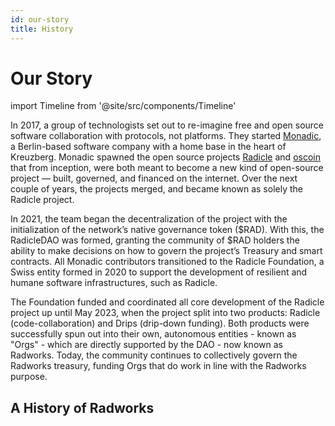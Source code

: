 ```yaml
---
id: our-story
title: History
---
```


# Our Story
import Timeline from '@site/src/components/Timeline'

In 2017, a group of technologists set out to re-imagine free and open source software collaboration with protocols, not platforms. They started [Monadic](https://web.archive.org/web/20210316075436/http://monadic.xyz/), a Berlin-based software company with a home base in the heart of Kreuzberg. Monadic spawned the open source projects [Radicle](https://web.archive.org/web/20191220202701/http://www.radicle.xyz/) and [oscoin](http://oscoin.io/) that from inception, were both meant to become a new kind of open-source project — built, governed, and financed on the internet. Over the next couple of years, the projects merged, and became known as solely the Radicle project.

In 2021, the team began the decentralization of the project with the initialization of the network’s native governance token ($RAD). With this, the RadicleDAO was formed, granting the community of $RAD holders the ability to make decisions on how to govern the project’s Treasury and smart contracts. All Monadic contributors transitioned to the Radicle Foundation, a Swiss entity formed in 2020 to support the development of resilient and humane software infrastructures, such as Radicle. 

The Foundation funded and coordinated all core development of the Radicle project up until May 2023, when the project split into two products: Radicle (code-collaboration) and Drips (drip-down funding). Both products were successfully spun out into their own, autonomous entities - known as "Orgs" - which are directly supported by the DAO - now known as Radworks. Today, the community continues to collectively govern the Radworks treasury, funding Orgs that do work in line with the Radworks purpose.

## A History of Radworks

<Timeline
  date="September, 2017"
  title="The [oscoin manifesto](https://web.archive.org/web/20170912030149/http://oscoin.io/) goes live"
  desc="The initial mission & vision of the project are released out in the wild."
/>

<Timeline
  date="December, 2017"
  title="Monadic GmbH is born"
  desc="The Berlin-based, venture-backed entity that supported the early stages of the project."
/>

<Timeline
  date="September, 2018"
  title="[Radicle](https://web.archive.org/web/20180914083434/http://radicle.xyz/), a language for peer-to-peer collaboration, is created"
  desc="A language developed to be the basis of [open source coin](https://web.archive.org/web/20180914083434/http://oscoin.io/)."
/>

<Timeline
  date="February, 2019"
  title="Radicle (code collab) [launches in alpha](https://web.archive.org/web/20190314142514/http://www.radicle.xyz/)"
  desc="The initial version of the code collaboration platform that was built on IPFS."
/>

<Timeline
  date="March, 2019"
  title="[Oscoin whitepaper](https://github.com/oscoin/whitepaper) is released"
  desc="The whitepaper formally defined the oscoin protocol and network."
/>

<Timeline
  date="June, 2020"
  title="Radicle Foundation is established"
  desc="A Swiss Foundation that acts as Radworks’ trusted real-world entity that stewards the progressively decentralization of the project."
/>

<Timeline
  date="August, 2020"
  title="Oscoin merges under the Radicle brand"
  desc="The project combines a dual-market vision - decentralized code collab & funding for open source - under one roof."
/>

<Timeline
  date="December, 2020"
  title="[Radicle Upstream](https://twitter.com/radicle/status/1333403629961797635?s=20) is released in beta"
  desc="A desktop application built on Radicle."
/>

<Timeline
  date="February, 2021"
  title="[$RAD launches](https://radicle.mirror.xyz/CgcHpSXUlPvwMVaUVVaJ7r8bIJI2BOKOytaI9-nO9oY)"
  desc="With this, the RadicleDAO is established and [v1 of the Radicle Governance Process](https://radicle.community/t/archive-radicle-governance-process/526/6) is released."
/>

<Timeline
  date="July, 2021"
  title="Contributors transition to the Radicle Foundation, Monadic is dissolved"
  desc="All core contributors who were previously employed via Monadic began contracting with the Radicle Foundation."
/>

<Timeline
  date="January, 2022"
  title="The [Drips Project](https://www.drips.network/) is born"
  desc="A decentralized, token streaming tool-kit that allows anyone to generate ongoing support using subscriptions and NFT memberships."
/>

<Timeline
  date="January, 2022"
  title="The DAO funds the [Radicle Grants Program](https://github.com/radicle-dev/radicle-grants)"
  desc="With the passing of the [Radicle Grants Wave 1 proposal](https://boardroom.io/radworks/proposal/cHJvcG9zYWw6cmFkaWNsZTpvbmNoYWluOjU=), the Grants Program started to find, fund, and guide research and development of any projects within the Radicle ecosystem."
/>

<Timeline
  date="February, 2022"
  title="Radicle launches [a web client](https://twitter.com/radicle/status/1497209699959250948)"
  desc="The Radicle network moves to the web, with a CLI and complementing web interface."
/>

<Timeline
  date="March, 2022"
  title="[Ecosystem Growth Fund](https://boardroom.io/radworks/proposal/cHJvcG9zYWw6cmFkaWNsZTpvbmNoYWluOjc=) proposal passes"
  desc="The Radicle Ecosystem Growth Fund (EGF) was set up to fund initiatives that drive awareness, engagement, and adoption of the Radicle stack."
/>

<Timeline
  date="April, 2022"
  title="The project begins its [“transition to the DAO”](https://community.radworks.org/t/the-next-phase-of-the-radicledao/2776)"
  desc="A coordinated effort defined by four workstreams to transition funding & coordination of core development from the Radicle Foundation to the community."
/>

<Timeline
  date="July, 2022"
  title="Radicle Upstream is [deprecated](https://community.radworks.org/t/upstream-july-2022-community-update/2962), Radicle team starts building new [Heartwood protocol](https://github.com/radicle-dev/heartwood)"
  desc="Upstream is sunset to shift focus to the web client. The Radicle team starts re-architecting the third iteration of the Radicle Protocol: Heartwood."
/>

<Timeline
  date="September, 2022"
  title="[Radicle Foundation becomes fully DAO-funded](https://community.radworks.org/t/11-phase-0-transition-to-the-dao/3026)"
  desc="The Foundation — which was funding & coordinating core development work of the Radicle project independently from the DAO — comes under the purview of DAO governance. This completes the first phase of the [project’s “transition to the DAO”](https://community.radwoorks.org/t/the-next-phase-of-the-radicledao/2776)."
/>

<Timeline
  date="November, 2022"
  title="[Wrapping up of the Ecosystem Growth Fund](https://community.radworks.org/t/ecosystem-growth-fund-retrospective/3131)"
  desc="The EGF is sunset until a clearer path towards PMF for development teams is apparent."
/>

<Timeline
  date="April, 2023"
  title="Heartwood launches"
  desc="The [Heartwood protocol](https://app.radicle.xyz/seeds/seed.radicle.xyz/rad:z3gqcJUoA1n9HaHKufZs5FCSGazv5) [launches in April 2023](https://twitter.com/radicle/status/1648336183468933122?s=20) and addresses usability and performance concerns we faced during the previous iterations of the protocol, while doubling down on Radicle's secure and resilient primitives."
/>

<Timeline
  date="May 2023"
  title="All core work is transitioned to the DAO, [sunsetting of DAO transition work](https://community.radworks.org/t/wrapping-up-the-org-design-wg/3320/3)"
  desc="[Radicle](https://boardroom.io/radworks/proposal/cHJvcG9zYWw6cmFkaWNsZTpvbmNoYWluOjE0) and [Drips](https://boardroom.io/radworks/proposal/cHJvcG9zYWw6cmFkaWNsZTpvbmNoYWluOjE1) and [Grants](https://boardroom.io/radworks/proposal/cHJvcG9zYWw6cmFkaWNsZTpzbmFwc2hvdDoweDgwYTFmOTJmOTVmMzQ4ZDYwZWVhYzE2MjcyYmFlOTQwY2ExYjkwNDc4ZjcwYTcyY2YzNDI2M2Y1Y2Y0OGMyYmI=) became independent, DAO-funded Orgs within the DAO and the [Org Design Working Group](https://community.radworks.org/t/open-call-core-development-org-design-working-group/3042/3), which led the charge of DAO transition design & research, was sunset."
/>

<Timeline
  date="July, 2023"
  title="RadicleDAO becomes [Radworks](https://radworks.mirror.xyz/PHFoG1xR98l2eZhkgr4281AaxbXnHD2iVGhip6zbmSw)"
  desc="The DAO identity shifts to be more inclusive for all technology being supported by this community-governed network."
/>

<Timeline
  date="July, 2023"
  title="[Drips V2 launches](https://x.com/dripsnetwork/status/1684190676332822530?s=20)"
  desc="Introduces Drips lists, an oracle-based identity solution, and a new app."
/>

<Timeline
  date="Septmber, 2023"
  title="[Radworks funds its critical dependancies via Drips](https://radworks.mirror.xyz/qopF06RBjKSEhi7HKQgYiyGGfidDAadES4bPXc8xTpE)"
  desc="Radworks becomes the first project to utilize Drips to support open source builders at scale - streaming $1 million to 30 critical software dependencies."
/>
